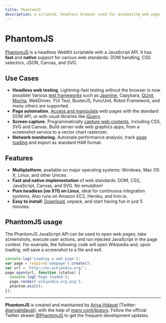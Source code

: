 ```yaml
---
title: PhantomJS
description: a scripted, headless browser used for automating web page interaction
---
```


# PhantomJS

[PhantomJS](http://phantomjs.org/) is a headless WebKit scriptable with a JavaScript API. It has **fast** and **native** support for various web standards: DOM handling, CSS selectors, JSON, Canvas, and SVG.

## Use Cases

- **Headless web testing**. Lightning-fast testing without the browser is now possible! Various [test frameworks](http://phantomjs.org/headless-testing.html) such as [Jasmine](/_glossary/JASMINE.md), Capybara, [QUnit](/_glossary/QUNIT.md), [Mocha](/_glossary/MOCHA.md), WebDriver, YUI Test, BusterJS, FuncUnit, Robot Framework, and many others are supported.
- **Page automation.** [Access and manipulate](http://phantomjs.org/page-automation.html) web pages with the standard DOM API, or with usual libraries like [jQuery](/_glossary/JQUERY.md).
- **Screen capture.** Programmatically [capture web contents](http://phantomjs.org/screen-capture.html), including CSS, SVG and Canvas. Build server-side web graphics apps, from a screenshot service to a vector chart rasterizer.
- **Network monitoring.** Automate performance analysis, track [page loading](http://phantomjs.org/network-monitoring.html) and export as standard HAR format.

## Features

- **Multiplatform**, available on major operating systems: Windows, Mac OS X, Linux, and other Unices.
- **Fast and native implementation** of web standards: DOM, CSS, JavaScript, Canvas, and SVG. No emulation!
- **Pure headless (no X11) on Linux**, ideal for continuous integration systems. Also runs on Amazon EC2, Heroku, and Iron.io.
- **Easy to install**: [Download](http://phantomjs.org/download.html), unpack, and start having fun in just 5 minutes.

## PhantomJS usage

The PhantomJS JavaScript API can be used to open web pages, take screenshots, execute user actions, and run injected JavaScript in the page context. For example, the following code will open Wikipedia and, upon loading, will save a screenshot to a file and exit.

```js
console.log('Loading a web page');
var page = require('webpage').create();
var url = 'http://en.wikipedia.org/';
page.open(url, function (status) {
  console.log('Page loaded');
  page.render('wikipedia.org.png');
  phantom.exit();
});
```

<hr>

**PhantomJS** is created and maintained by [Ariya Hidayat](http://ariya.ofilabs.com/about) (Twitter: [@ariyahidayat](http://twitter.com/ariyahidayat)), with the help of [many contributors](https://github.com/ariya/phantomjs/contributors). Follow the official Twitter stream [@PhantomJS](http://twitter.com/PhantomJS) to get the frequent development updates.
